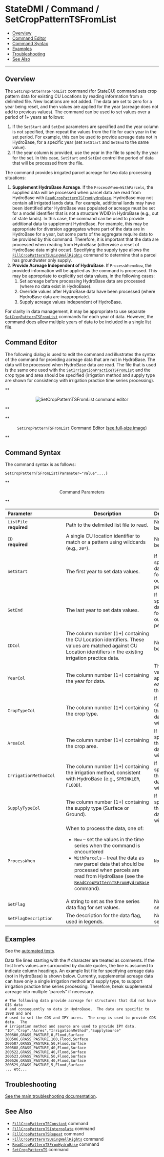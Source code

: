 # StateDMI / Command / SetCropPatternTSFromList #

*   [Overview](#overview)
*   [Command Editor](#command-editor)
*   [Command Syntax](#command-syntax)
*   [Examples](#examples)
*   [Troubleshooting](#troubleshooting)
*   [See Also](#see-also)

-------------------------

## Overview ##

The `SetCropPatternTSFromList` command (for StateCU)
command sets crop pattern data for existing CU Locations by reading information from a delimited file.
New locations are not added.
The data are set to zero for a year being reset, and then values are applied for the year (acreage does not add to previous values).
The command can be used to set values over a period of 1+ years as follows:

1.  If the `SetStart` and `SetEnd` parameters are specified and the year column is not specified,
    then repeat the values from the file for each year in the set period.
    For example, this can be used to provide acreage data not in HydroBase,
    for a specific year (set `SetStart` and `SetEnd` to the same value).
2.  If the year column is provided, use the year in the file to specify the year for the set.
    In this case, `SetStart` and `SetEnd` control the period of data that will be processed from the file.

The command provides irrigated parcel acreage for two data processing situations:

1.  **Supplement HydroBase Acreage**.  If the `ProcessWhen=WithParcels`,
    the supplied data will be processed when parcel data are read from HydroBase with
    [`ReadCropPatternTSFromHydroBase`](../ReadCropPatternTSFromHydroBase/ReadCropPatternTSFromHydroBase.md).
    HydroBase may not contain all irrigated lands data.
    For example, additional lands may have been identified after HydroBase was populated or
    acreage must be set for a model identifier that is not a structure WDID in HydroBase (e.g., out of state lands).
    In this case, the command can be used to provide additional data to supplement HydroBase.
    For example, this may be appropriate for diversion aggregates where part of the data are in HydroBase for a year,
    but some parts of the aggregate require data to be provided by this command.
    Therefore, it is important that the data are processed when reading from HydroBase (otherwise a reset of HydroBase data might occur).
    Specifying the supply type allows the
    [`FillCropPatternTSUsingWellRights`](../FillCropPatternTSUsingWellRights/FillCropPatternTSUsingWellRights.md)
    command to determine that a parcel has groundwater only supply.
2.  **Provide Acreage Independent of HydroBase**.  If `ProcessWhen=Now`,
    the provided information will be applied as the command is processed.
    This may be appropriate to explicitly set data values, in the following cases:
    1.  Set acreage before processing HydroBase data are processed (where no data exist in HydroBase).
    2.  Override values after HydroBase data have been processed (where HydroBase data are inappropriate).
    3.  Supply acreage values independent of HydroBase.

For clarity in data management, it may be appropriate to use separate
[`SetCropPatternTSFromList`](../SetCropPatternTSFromList/SetCropPatternTSFromList.md) commands for each year of data.
However, the command does allow multiple years of data to be included in a single list file.

## Command Editor ##

The following dialog is used to edit the command and illustrates the syntax of the
command for providing acreage data that are not in HydroBase.
The data will be processed when HydroBase data are read.
The file that is used is the same one used with the
[`SetIrrigationPracticeTSFromList`](../SetIrrigationPracticeTSFromList/SetIrrigationPracticeTSFromList.md)
and the crop type and area should be specified (irrigation method and supply
type are shown for consistency with irrigation practice time series processing).

**<p style="text-align: center;">
![SetCropPatternTSFromList command editor](SetCropPatternTSFromList.png)
</p>**

**<p style="text-align: center;">
`SetCropPatternTSFromList` Command Editor (<a href="../SetCropPatternTSFromList.png">see full-size image</a>)
</p>**

## Command Syntax ##

The command syntax is as follows:

```text
SetCropPatternTSFromList(Parameter="Value",...)
```
**<p style="text-align: center;">
Command Parameters
</p>**

| **Parameter**&nbsp;&nbsp;&nbsp;&nbsp;&nbsp;&nbsp;&nbsp;&nbsp;&nbsp;&nbsp;&nbsp;&nbsp;&nbsp;&nbsp;&nbsp;&nbsp;&nbsp;&nbsp;&nbsp;&nbsp;&nbsp;&nbsp; | **Description** | **Default**&nbsp;&nbsp;&nbsp;&nbsp;&nbsp;&nbsp;&nbsp;&nbsp;&nbsp;&nbsp; |
| --------------|-----------------|----------------- |
| `ListFile`<br>**required** | Path to the delimited list file to read. | None – must be specified. |
| `ID`<br>**required** | A single CU location identifier to match or a pattern using wildcards (e.g., `20*`). | None – must be specified. |
| `SetStart` | The first year to set data values. | If not specified, data are set for the full output period. |
| `SetEnd` | The last year to set data values. | If not specified, data are set for the full output period. |
| `IDCol` | The column number (1+) containing the CU Location identifiers.  These values are matched against CU Location identifiers in the existing irrigation practice data. | None – must be specified. |
| `YearCol` | The column number (1+) containing the year for data. | The file values are applied to each year in the data set. |
| `CropTypeCol` | The column number (1+) containing the crop type. | If not specified, the previous data values will remain. |
| `AreaCol` | The column number (1+) containing the crop area. | If not specified, the previous data values will remain. |
| `IrrigationMethodCol` | The column number (1+) containing the irrigation method, consistent with HydroBase (e.g., `SPRINKLER`, `FLOOD`). | If not specified, the previous data values will remain. |
| `SupplyTypeCol` | The column number (1+) containing the supply type (Surface or Ground). | If not specified, the previous data values will remain. |
| `ProcessWhen` | When to process the data, one of:<ul><li>`Now` – set the values in the time series when the command is encountered</li><li>`WithParcels` – treat the data as raw parcel data that should be processed when parcels are read from HydroBase (see the [`ReadCropPatternTSFromHydroBase`](../ReadCropPatternTSFromHydroBase/ReadCropPatternTSFromHydroBase.md) command).</li></ul> | `Now` |
| `SetFlag` | A string to set as the time series data flag for set values. | No flag is set. |
| `SetFlagDescription` | The description for the data flag, used in legends. | No flag is set. |

## Examples ##

See the [automated tests](https://github.com/OpenCDSS/cdss-app-statedmi-test/tree/master/test/regression/commands/SetCropPatternTSFromList).

Data file lines starting with the # character are treated as comments.
If the first line’s values are surrounded by double quotes,
the line is assumed to indicate column headings.
An example list file for specifying acreage data (not in HydroBase) is shown below.
Currently, supplemental acreage data can have only a single irrigation method and supply type,
to support irrigation practice time series processing.
Therefore, break supplemental acreage into multiple “parcels” if necessary.

```
# The following data provide acreage for structures that did not have GIS data
# and consequently no data in HydroBase.  The data are specific to 1998 and are
# used to set the CDS and IPY acres.  The crop is used to provide CDS data.  The
# irrigation method and source are used to provide IPY data.
"ID","Crop","Acres","IrrigationMethod","SupplySource"
200500,GRASS_PASTURE,0,Flood,Surface
200506,GRASS_PASTURE,100,Flood,Surface
200507,GRASS_PASTURE,50,Flood,Surface
200508,GRASS_PASTURE,40,Flood,Surface
200522,GRASS_PASTURE,40,Flood,Surface
200523,GRASS_PASTURE,50,Flood,Surface
200526,GRASS_PASTURE,40,Flood,Surface
200529,GRASS_PASTURE,5,Flood,Surface
... etc...
```

## Troubleshooting ##

[See the main troubleshooting documentation](../../troubleshooting/troubleshooting.md).

## See Also ##

*   [`FillCropPatternTSConstant`](../FillCropPatternTSConstant/FillCropPatternTSConstant.md) command
*   [`FillCropPatternTSInterpolate`](../FillCropPatternTSInterpolate/FillCropPatternTSInterpolate.md) command
*   [`FillCropPatternTSRepeat`](../FillCropPatternTSRepeat/FillCropPatternTSRepeat.md) command
*   [`FillCropPatternTSUsingWellRights`](../FillCropPatternTSUsingWellRights/FillCropPatternTSUsingWellRights.md) command
*   [`ReadCropPatternTSFromHydroBase`](../ReadCropPatternTSFromHydroBase/ReadCropPatternTSFromHydroBase.md) command
*   [`SetCropPatternTS`](../SetCropPatternTS/SetCropPatternTS.md) command
